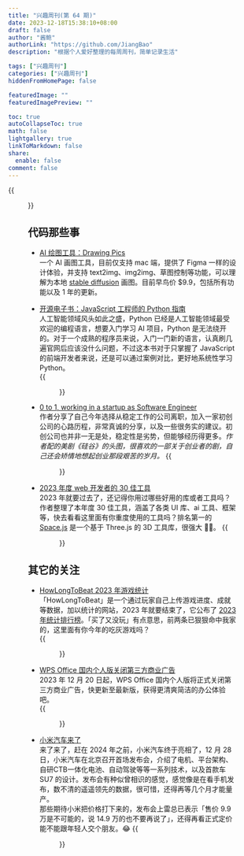 ```yaml
---
title: "兴趣周刊(第 64 期)"
date: 2023-12-18T15:38:10+08:00
draft: false
author: "酱鲍"
authorLink: "https://github.com/JiangBao"
description: "根据个人爱好整理的每周周刊，简单记录生活"

tags: ["兴趣周刊"]
categories: ["兴趣周刊"]
hiddenFromHomePage: false

featuredImage: ""
featuredImagePreview: ""

toc: true
autoCollapseToc: true
math: false
lightgallery: true
linkToMarkdown: false
share:
  enable: false
comment: false
---
```


<!--more-->
{{<figure src="https://jiangbao-1258001083.cos.ap-shanghai.myqcloud.com/xihu115.jpg" title="西湖边">}}

## 代码那些事
* [AI 绘图工具：Drawing Pics](https://drawing.pics/)  
一个 AI 画图工具，目前仅支持 mac 端，提供了 Figma 一样的设计体验，并支持 text2img、img2img、草图控制等功能，可以理解为本地 [stable diffusion](https://stability.ai/stable-diffusion) 画图。目前早鸟价 $9.9，包括所有功能以及 1 年的更新。

* [开源电子书：JavaScript 工程师的 Python 指南](https://luckrnx09.com/python-guide-for-javascript-engineers/zh-cn/)  
人工智能领域风头如此之盛，Python 已经是人工智能领域最受欢迎的编程语言，想要入门学习 AI 项目，Python 是无法绕开的。对于一个成熟的程序员来说，入门一门新的语言，认真刷几遍官网后应该没什么问题，不过这本书对于只掌握了 JavaScript 的前端开发者来说，还是可以通过案例对比，更好地系统性学习 Python。  
{{<figure src="https://jiangbao-1258001083.cos.ap-shanghai.myqcloud.com/python-guide.png">}}

* [0 to 1, working in a startup as Software Engineer](https://dev.to/ponikar/0-to-1-working-in-a-startup-as-software-engineer-4jlp?ref=dailydev)  
作者分享了自己今年选择从稳定工作的公司离职，加入一家初创公司的心路历程，非常真诚的分享，以及一些很务实的建议。初创公司也并非一无是处，稳定性是劣势，但能够经历得更多。_作者配的美剧《硅谷》的头图，很喜欢的一部关于创业者的剧，自己还会矫情地想起创业那段艰苦的岁月。_
{{<figure src="https://jiangbao-1258001083.cos.ap-shanghai.myqcloud.com/5f6d05a5ad3e4318bfde0edc153361aa.jpeg">}}

* [2023 年度 web 开发者的 30 佳工具](https://mailchi.mp/webtoolsweekly/web-tools-545?ref=dailydev)  
2023 年就要过去了，还记得你用过哪些好用的库或者工具吗？作者整理了本年度 30 佳工具，涵盖了各类 UI 库、ai 工具、框架等，快去看看这里面有你重度使用的工具吗？排名第一的 [Space.js](https://space.js.org/) 是一个基于 Three.js 的 3D 工具库，很强大 👍🏻。
{{<figure src="https://jiangbao-1258001083.cos.ap-shanghai.myqcloud.com/spacejs.jpg">}}

## 其它的关注
* [HowLongToBeat 2023 年游戏统计](https://howlongtobeat.com/forum/thread/2921/1)  
「HowLongToBeat」是一个通过玩家自己上传游戏进度、成就等数据，加以统计的网站，2023 年就要结束了，它公布了 [2023 年统计排行榜](https://howlongtobeat.com/forum/thread/2921/1)。「买了又没玩」有点意思，前两条已狠狠命中我家的，这里面有你今年的吃灰游戏吗？  
{{<figure src="https://jiangbao-1258001083.cos.ap-shanghai.myqcloud.com/howlongtobeat2023.jpeg">}}

* [WPS Office 国内个人版关闭第三方商业广告](https://m.sohu.com/a/745676504_465270/?pvid=000115_3w_a&scm=1102.xchannel:666:110036.0.1.0~9010.8000.0.5.169&spm=smpc.channel_218.block7_109_pTVzDw_1_fd.1.1703070000010DA5oXoZ_499)  
2023 年 12 月 20 日起，WPS Office 国内个人版将正式关闭第三方商业广告，快更新至最新版，获得更清爽简洁的办公体验吧。  
{{<figure src="https://jiangbao-1258001083.cos.ap-shanghai.myqcloud.com/wps-advertise.jpg">}}

* [小米汽车来了](https://www.xiaomiev.com/?spmref=MiShop_PC.mihomepage.mtl_658d347dce8ad000017306a5.1)  
来了来了，赶在 2024 年之前，小米汽车终于亮相了，12 月 28 日，小米汽车在北京召开首场发布会，介绍了电机、平台架构、自研CTB一体化电池、自动驾驶等等一系列技术，以及首款车 SU7 的设计。发布会有种似曾相识的感觉，感觉像是在看手机发布，数不清的遥遥领先的数据，很可惜，还得再等几个月才能量产。  
那些期待小米把价格打下来的，发布会上雷总已表示「售价 9.9 万是不可能的，说 14.9 万的也不要再说了」，还得再看正式定价能不能跟年轻人交个朋友。😂
{{<figure src="https://jiangbao-1258001083.cos.ap-shanghai.myqcloud.com/xiaomi-su7.jpeg">}}